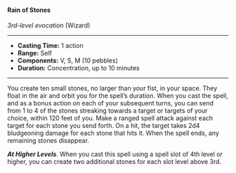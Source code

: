 #### Rain of Stones
*3rd-level evocation* (Wizard)
___
- **Casting Time:** 1 action
- **Range:** Self
- **Components:** V, S, M (10 pebbles)
- **Duration:** Concentration, up to 10 minutes
---
You create ten small stones, no larger than your fist, in your space. They float in the air and orbit you for the spell’s duration. When you cast the spell, and as a bonus action on each of your subsequent turns, you can send from 1 to 4 of the stones streaking towards a target or targets of your choice, within 120 feet of you. Make a ranged spell attack against each target for each stone you send forth. On a hit, the target takes 2d4 bludgeoning damage for each stone that hits it. When the spell ends, any remaining stones disappear. 

***At Higher Levels***. When you cast this spell using a spell slot of 4th level or higher, you can create two additional stones for each slot level above 3rd.
